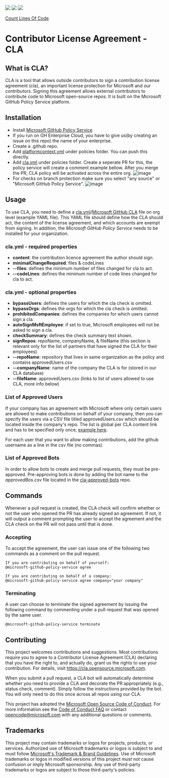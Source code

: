 <p align="left"> 
  <img src="https://github.com/microsoft/contributorlicenseagreement/actions/workflows/build_net_core.yml/badge.svg?branch=main&event=push"></a>
  <img src="https://github.com/microsoft/contributorlicenseagreement/actions/workflows/publish_all.yml/badge.svg?branch=main&event=push"></a>
  <img src="https://github.com/microsoft/contributorlicenseagreement/blob/coverage/docs/images/linecoverage.svg"></a>
</p>

 [Count Lines Of Code](https://github.com/microsoft/ContributorLicenseAgreement/blob/cloc/docs/cloc/cloc.txt)

# Contributor License Agreement - CLA 

## What is CLA?

CLA is a tool that allows outside contributors to sign a contribution license agreement (cla), an important license protection for Microsoft and our contributors. Signing this agreement allows external contributors to contribute code to Microsoft open-source repos. It is built on the Microsoft GitHub Policy Service platform.

## Installation

- Install [Microsoft GitHub Policy Service](https://github.com/apps/microsoft-github-policy-service)
- If you run on GH Enterprise Cloud, you have to give us(by creating an issue on this repo) the name of your enterprise.
- Create a .github repo.
- Add [platformcontext.yml](https://github.com/microsoft/.github/blob/main/policies/platformcontext.yml) under policies folder. You can push this directly.
- Add [cla.yml](https://github.com/microsoft/.github/blob/main/policies/cla.yml) under policies folder. Create a seperate PR for this, the policy service will create a comment example bellow. After you merge the PR, CLA policy will be activated across the entire org.
![image](https://user-images.githubusercontent.com/19934057/197821627-3933c109-bbba-4714-b16c-8b457ad2084d.png)
- For checks on branch protection make sure you select "any source" or "Microsoft GitHub Policy Service".
![image](https://user-images.githubusercontent.com/19934057/198332238-66781732-8b4c-4b04-8f05-e7571caec999.png)


## Usage

To use CLA, you need to define a [cla.yml](src/ContributorLicenseAgreement.Core.Tests/Data/cla.yml)/[Microsoft GitHub CLA](https://github.com/microsoft/.github/blob/main/policies/cla.yml) file on org level (example YAML file). This YAML file should define how the CLA should act, the content of the license agreement, and which accounts are exempt from signing.
In addition, the *Microsoft GitHub Policy Service* needs to be installed for your organization.

### cla.yml - required properties
- **content**: the contribution licence agreement the author should sign.
- **minimalChangeRequired**: files & codeLines
- **--files**: defines the minimum number of files changed for cla to act.
- **--codeLines**: defines the minimum number of code lines changed for cla to act.

### cla.yml - optional properties
- **bypassUsers**: defines the users for which the cla check is omitted.
- **bypassOrgs**: defines the orgs for which the cla check is omitted.
- **prohibitedCompanies**: defines the companies for which users cannot sign a cla.
- **autoSignMsftEmployee**: if set to true, Microsoft employees will not be asked to sign a cla.
- **checkSummary**: defines the check summary text shown.
- **signRepos**:	repoName, companyName, & fileName (this section is relevant only for the list of partners that have signed the CLA for their employees)
- **--repoName**:	repository that lives in same organization as the policy and contains approvedUsers.csv
- **--companyName**:	name of the company the CLA is for (stored in our CLA database)
- **--fileName**: approvedUsers.csv	(links to list of users allowed to use CLA, more info below)

### List of Approved Users
If your company has an agreement with Microsoft where only certain users are allowed to make contributions on behalf of your company, then you can specify the users via a CSV file titled approvedUsers.csv which should be located inside the company's repo. The list is global per CLA content link and has to be specified only once, [example here](https://github.com/microsoft/.github/blob/main/policies/cla.yml).

For each user that you want to allow making contributions, add the github username as a line in the csv file (no commas).

### List of Approved Bots
In order to allow bots to create and merge pull requests, they must be pre-approved. Pre-approving bots is done by adding the bot name to the *approvedBos.csv* file located in the [cla-approved-bots](https://github.com/microsoft/cla-approved-bots) repo.


## Commands

Whenever a pull request is created, the CLA check will confirm whether or not the user who opened the PR has 
already signed an agreement. If not, it will output a comment prompting the user to accept the agreement and the CLA check on the PR will not pass until that is done.

### Accepting

To accept the agreement, the user can issue one of the following two commands as a comment on the pull request.

```
If you are contributing on behalf of yourself:
@microsoft-github-policy-service agree

If you are contributing on behalf of a company:
@microsoft-github-policy-service agree company="your company"
```

### Terminating

A user can choose to terminate the signed agreement by issuing the following command by commenting under a pull
request that was opened by the same user.

```
@microsoft-github-policy-service terminate
```

## Contributing

This project welcomes contributions and suggestions.  Most contributions require you to agree to a
Contributor License Agreement (CLA) declaring that you have the right to, and actually do, grant us
the rights to use your contribution. For details, visit https://cla.opensource.microsoft.com.

When you submit a pull request, a CLA bot will automatically determine whether you need to provide
a CLA and decorate the PR appropriately (e.g., status check, comment). Simply follow the instructions
provided by the bot. You will only need to do this once across all repos using our CLA.

This project has adopted the [Microsoft Open Source Code of Conduct](https://opensource.microsoft.com/codeofconduct/).
For more information see the [Code of Conduct FAQ](https://opensource.microsoft.com/codeofconduct/faq/) or
contact [opencode@microsoft.com](mailto:opencode@microsoft.com) with any additional questions or comments.

## Trademarks

This project may contain trademarks or logos for projects, products, or services. Authorized use of Microsoft 
trademarks or logos is subject to and must follow 
[Microsoft's Trademark & Brand Guidelines](https://www.microsoft.com/en-us/legal/intellectualproperty/trademarks/usage/general).
Use of Microsoft trademarks or logos in modified versions of this project must not cause confusion or imply Microsoft sponsorship.
Any use of third-party trademarks or logos are subject to those third-party's policies.
